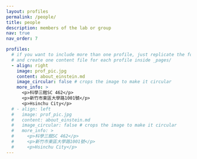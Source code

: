 ```yaml
---
layout: profiles
permalink: /people/
title: people
description: members of the lab or group
nav: true
nav_order: 7

profiles:
  # if you want to include more than one profile, just replicate the following block
  # and create one content file for each profile inside _pages/
  - align: right
    image: prof_pic.jpg
    content: about_einstein.md
    image_circular: false # crops the image to make it circular
    more_info: >
      <p>科學三館SC 462</p>
      <p>新竹市東區大學路1001號</p>
      <p>Hsinchu City</p>
  # - align: left
  #   image: prof_pic.jpg
  #   content: about_einstein.md
  #   image_circular: false # crops the image to make it circular
  #   more_info: >
  #     <p>科學三館SC 462</p>
  #     <p>新竹市東區大學路1001號</p>
  #     <p>Hsinchu City</p>
---
```

